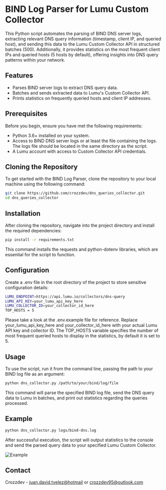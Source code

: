 # BIND Log Parser for Lumu Custom Collector

This Python script automates the parsing of BIND DNS server logs, extracting relevant DNS query information (timestamp, client IP, and queried host), and sending this data to the Lumu Custom Collector API in structured batches (500). Additionally, it provides statistics on the most frequent client IPs and queried hosts (5 hosts by default), offering insights into DNS query patterns within your network.

## Features

- Parses BIND server logs to extract DNS query data.
- Batches and sends extracted data to Lumu's Custom Collector API.
- Prints statistics on frequently queried hosts and client IP addresses.

## Prerequisites

Before you begin, ensure you have met the following requirements:

- Python 3.6+ installed on your system.
- Access to BIND DNS server logs or at least the file containing the logs. The logs file should be located in the same directory as the script.
- A Lumu account with access to Custom Collector API credentials.

## Cloning the Repository

To get started with the BIND Log Parser, clone the repository to your local machine using the following command:

```sh
git clone https://github.com/crozzdev/dns_queries_collector.git
cd dns_queries_collector

```

## Installation

After cloning the repository, navigate into the project directory and install the required dependencies:

```sh
pip install -r requirements.txt

```

This command installs the requests and python-dotenv libraries, which are essential for the script to function.

## Configuration

Create a .env file in the root directory of the project to store sensitive configuration details:

```sh
LUMU_ENDPOINT=https://api.lumu.io/collectors/dns-query
LUMU_API_KEY=your_lumu_api_key_here
LUMU_COLLECTOR_ID=your_collector_id_here
TOP_HOSTS = 5
```

Please take a look at the .env.example file for reference. Replace your_lumu_api_key_here and your_collector_id_here with your actual Lumu API key and collector ID. The TOP_HOSTS variable specifies the number of most frequent queried hosts to display in the statistics, by default it is set to 5.

## Usage

To use the script, run it from the command line, passing the path to your BIND log file as an argument:

```sh
python dns_collector.py /path/to/your/bind/log/file
```

This command will parse the specified BIND log file, send the DNS query data to Lumu in batches, and print out statistics regarding the queries processed.

## Example

```sh
python dns_collector.py logs/bind-dns.log
```

After successful execution, the script will output statistics to the console and send the parsed query data to your specified Lumu Custom Collector.

![Example](https://onedrive.live.com/embed?resid=EB59B09937B52B5D%2176401&authkey=%21AG0EoyPox1mR-8I&width=660)

## Contact

Crozzdev - <juan.david.tvelez@hotmail> or <crozzdev95@outlook.com>

